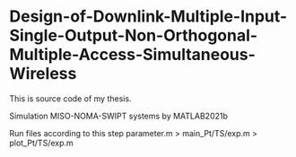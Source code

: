 # Design-of-Downlink-Multiple-Input-Single-Output-Non-Orthogonal-Multiple-Access-Simultaneous-Wireless
This is source code of my thesis.

Simulation MISO-NOMA-SWIPT systems by MATLAB2021b

Run files according to this step
parameter.m > main_Pt/TS/exp.m > plot_Pt/TS/exp.m
